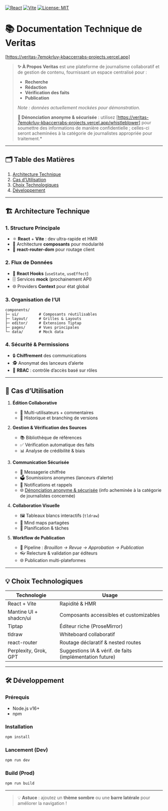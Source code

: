 <!-- Badges -->
[![React](https://img.shields.io/badge/React-17.0.2-blue?logo=react)](https://reactjs.org) [![Vite](https://img.shields.io/badge/Vite-4.0.0-brightgreen?logo=vite)](https://vitejs.dev) [![License: MIT](https://img.shields.io/badge/License-MIT-yellow.svg)](LICENSE)

# 📚 Documentation Technique de Veritas
[https://veritas-7emokrluy-kbaccerrabs-projects.vercel.app]
> **✨ À Propos**
> **Veritas** est une plateforme de journalisme collaboratif et de gestion de contenu, fournissant un espace centralisé pour :
> - **Recherche**
> - **Rédaction**
> - **Vérification des faits**
> - **Publication**
>
> *Note : données actuellement mockées pour démonstration.*
>
> **🔐 Dénonciation anonyme & sécurisée** : utilisez [https://veritas-7emokrluy-kbaccerrabs-projects.vercel.app/whistleblower] pour soumettre des informations de manière confidentielle ; celles-ci seront acheminées à la catégorie de journalistes appropriée pour traitement.*

---

## 🗂️ Table des Matières
1. [Architecture Technique](#architecture-technique)
2. [Cas d’Utilisation](#cas-dutilisation)
3. [Choix Technologiques](#choix-technologiques)
4. [Développement](#développement)

---

## 🏗️ Architecture Technique

### 1. Structure Principale

- ⚛️ **React** + **Vite** : dev ultra-rapide et HMR
- 🧩 Architecture **composants** pour modularité
- 🔀 **react-router-dom** pour routage client

### 2. Flux de Données

- 🎯 **React Hooks** (`useState`, `useEffect`)
- 🗄️ Services **mock** (prochainement API)
- 🌐 Providers **Context** pour état global

### 3. Organisation de l’UI

```plain
components/
├─ ui/         # Composants réutilisables
├─ layout/     # Grilles & Layouts
├─ editor/     # Extensions Tiptap
├─ pages/      # Vues principales
└─ data/       # Mock data
```

### 4. Sécurité & Permissions

- 🔒 **Chiffrement** des communications
- 🕵️ Anonymat des lanceurs d’alerte
- 👥 **RBAC** : contrôle d’accès basé sur rôles

---

## 🚀 Cas d’Utilisation

1. **Édition Collaborative**
   - 📝 Multi-utilisateurs + commentaires
   - 🔄 Historique et branching de versions

2. **Gestion & Vérification des Sources**
   - 📚 Bibliothèque de références
   - ✅ Vérification automatique des faits
   - 📊 Analyse de crédibilité & biais

3. **Communication Sécurisée**
   - 💬 Messagerie chiffrée
   - 🗳️ Soumissions anonymes (lanceurs d’alerte)
   - 🔔 Notifications et rappels
   - 🌐 [Dénonciation anonyme & sécurisée](https://veritashack.netlify.app/whistlerblower) (info acheminée à la catégorie de journalistes concernée)

4. **Collaboration Visuelle**
   - 🖼️ Tableaux blancs interactifs (`tldraw`)
   - 🧠 Mind maps partagées
   - 📅 Planification & tâches

5. **Workflow de Publication**
   - 📑 Pipeline : _Brouillon → Revue → Approbation → Publication_
   - 👓 Relecture & validation par éditeurs
   - 🌐 Publication multi-plateformes

---

## 💡 Choix Technologiques

| Technologie           | Usage                                                     |
| --------------------- | --------------------------------------------------------- |
| React + Vite          | Rapidité & HMR                                            |
| Mantine UI + shadcn/ui| Composants accessibles et customizables                   |
| Tiptap                | Éditeur riche (ProseMirror)                              |
| tldraw                | Whiteboard collaboratif                                   |
| react-router          | Routage déclaratif & nested routes                        |
| Perplexity, Grok, GPT | Suggestions IA & vérif. de faits (implémentation future)  |

---

## 🛠️ Développement

### Prérequis
- Node.js v16+
- npm

### Installation
```bash
npm install
```

### Lancement (Dev)
```bash
npm run dev
```

### Build (Prod)
```bash
npm run build
```

---

> 💡 **Astuce** : ajoutez un **thème sombre** ou une **barre latérale** pour améliorer la navigation !
